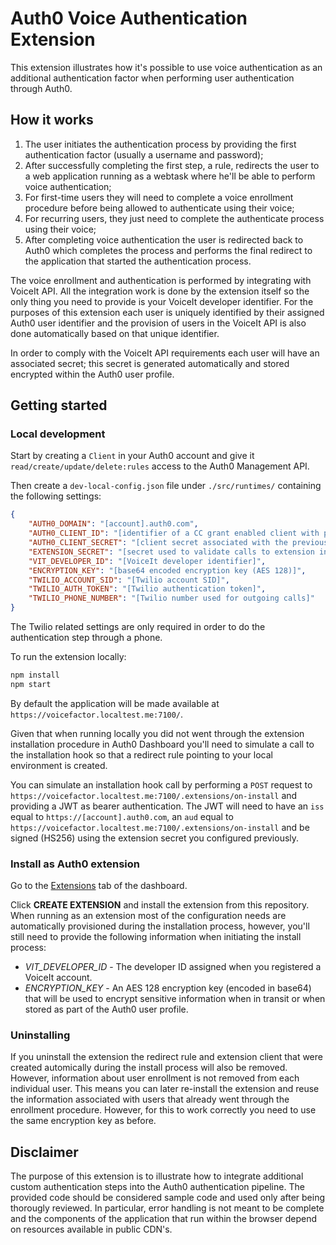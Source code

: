 # Auth0 Voice Authentication Extension

This extension illustrates how it's possible to use voice authentication as an additional authentication factor when performing user authentication through Auth0.

## How it works

1. The user initiates the authentication process by providing the first authentication factor (usually a username and password);
2. After successfully completing the first step, a rule, redirects the user to a web application running as a webtask where he'll be able to perform voice authentication;
3. For first-time users they will need to complete a voice enrollment procedure before being allowed to authenticate using their voice;
4. For recurring users, they just need to complete the authenticate process using their voice;
5. After completing voice authentication the user is redirected back to Auth0 which completes the process and performs the final redirect to the application that started the authentication process.

The voice enrollment and authentication is performed by integrating with VoiceIt API. All the integration work is done by the extension itself so the only thing you need to provide is your VoiceIt developer identifier. For the purposes of this extension each user is uniquely identified by their assigned Auth0 user identifier and the provision of users in the VoiceIt API is also done automatically based on that unique identifier.

In order to comply with the VoiceIt API requirements each user will have an associated secret; this secret is generated automatically and stored encrypted within the Auth0 user profile.

## Getting started

### Local development

Start by creating a `Client` in your Auth0 account and give it `read/create/update/delete:rules` access to the Auth0 Management API.

Then create a `dev-local-config.json` file under `./src/runtimes/` containing the following settings:

```json
{
    "AUTH0_DOMAIN": "[account].auth0.com",
    "AUTH0_CLIENT_ID": "[identifier of a CC grant enabled client with permissions to manage rules]",
    "AUTH0_CLIENT_SECRET": "[client secret associated with the previously specified identifier]",
    "EXTENSION_SECRET": "[secret used to validate calls to extension installation hooks]",
    "VIT_DEVELOPER_ID": "[VoiceIt developer identifier]",
    "ENCRYPTION_KEY": "[base64 encoded encryption key (AES 128)]",
    "TWILIO_ACCOUNT_SID": "[Twilio account SID]",
    "TWILIO_AUTH_TOKEN": "[Twilio authentication token]",
    "TWILIO_PHONE_NUMBER": "[Twilio number used for outgoing calls]"
}
```

The Twilio related settings are only required in order to do the authentication step through a phone.

To run the extension locally:

```bash
npm install
npm start
```

By default the application will be made available at `https://voicefactor.localtest.me:7100/`.

Given that when running locally you did not went through the extension installation procedure in Auth0 Dashboard you'll need to simulate a call to the installation hook so that a redirect rule pointing to your local environment is created.

You can simulate an installation hook call by performing a `POST` request to `https://voicefactor.localtest.me:7100/.extensions/on-install` and providing a JWT as bearer authentication. The JWT will need to have an `iss` equal to `https://[account].auth0.com`, an `aud` equal to `https://voicefactor.localtest.me:7100/.extensions/on-install` and be signed (HS256) using the extension secret you configured previously.

### Install as Auth0 extension

Go to the [Extensions](https://manage.auth0.com/#/extensions) tab of the dashboard.

Click **CREATE EXTENSION** and install the extension from this repository. When running as an extension most of the configuration needs are automatically provisioned during the installation process, however, you'll still need to provide the following information when initiating the install process:

* *VIT_DEVELOPER_ID* - The developer ID assigned when you registered a VoiceIt account.
* *ENCRYPTION_KEY* - An AES 128 encryption key (encoded in base64) that will be used to encrypt sensitive information when in transit or when stored as part of the Auth0 user profile.

### Uninstalling

If you uninstall the extension the redirect rule and extension client that were created automically during the install process will also be removed. However, information about user enrollment is not removed from each individual user. This means you can later re-install the extension and reuse the information associated with users that already went through the enrollment procedure. However, for this to work correctly you need to use the same encryption key as before.

## Disclaimer

The purpose of this extension is to illustrate how to integrate additional custom authentication steps into the Auth0 authentication pipeline. The provided code should be considered sample code and used only after being thorougly reviewed. In particular, error handling is not meant to be complete and the components of the application that run within the browser depend on resources available in public CDN's.